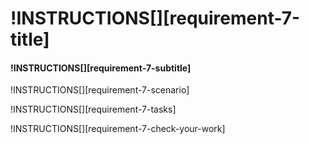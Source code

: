 # !INSTRUCTIONS[][requirement-7-title]

#### !INSTRUCTIONS[][requirement-7-subtitle]

!INSTRUCTIONS[][requirement-7-scenario]

!INSTRUCTIONS[][requirement-7-tasks]

!INSTRUCTIONS[][requirement-7-check-your-work]